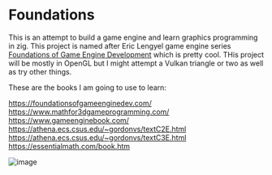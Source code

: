 # Foundations
This is an attempt to build a game engine and learn graphics programming in zig. This project is named after Eric Lengyel game engine series [Foundations of Game Engine Development](https://foundationsofgameenginedev.com/) which is pretty cool. THis project will be mostly in 
OpenGL but I might attempt a Vulkan triangle or two as well as try other things.

These are the books I am going to use to learn:

https://foundationsofgameenginedev.com/
https://www.mathfor3dgameprogramming.com/
https://www.gameenginebook.com/
https://athena.ecs.csus.edu/~gordonvs/textC2E.html
https://athena.ecs.csus.edu/~gordonvs/textC3E.html
https://essentialmath.com/book.htm

![image](https://github.com/btipling/foundations/assets/249641/e300f812-5056-42a7-9921-7b91635a701b)

